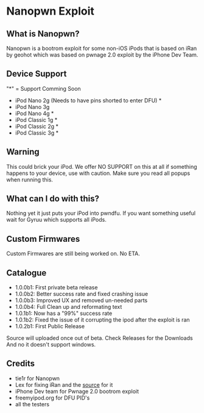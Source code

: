 # Nanopwn Exploit

## What is Nanopwn?
Nanopwn is a bootrom exploit for some non-iOS iPods that is based on iRan by geohot which was based on pwnage 2.0 exploit by the iPhone Dev Team. 

## Device Support
"*" = Support Comming Soon
- iPod Nano 2g (Needs to have pins shorted to enter DFU) *
- iPod Nano 3g 
- iPod Nano 4g *
- iPod Classic 1g *
- iPod Classic 2g *
- iPod Classic 3g *

## Warning
This could brick your iPod. We offer NO SUPPORT on this at all if something happens to your device, use with caution. Make  sure you read all popups when running this. 

## What can I do with this?
Nothing yet it just puts your iPod into pwndfu. If you want something useful wait for Gyruu which supports all iPods.

## Custom Firmwares
Custom Firmwares are still being worked on. No ETA.

## Catalogue
- 1.0.0b1: First private beta release 
- 1.0.0b2: Better success rate and fixed crashing issue 
- 1.0.0b3: Improved UX and removed un-needed parts
- 1.0.0b4: Full Clean up and reformating text
- 1.0.1b1: Now has a "99%" success rate
- 1.0.1b2: Fixed the issue of it corrupting the ipod after the exploit is ran
- 1.0.2b1: First Public Release


Source will uploaded once out of beta. Check Releases for the Downloads
And no it doesn't support windows.

## Credits
- tie1r for Nanopwn
- Lex for fixing iRan and the [source](http://lexploit.com/iran/) for it
- iPhone Dev team for Pwnage 2.0 bootrom exploit
- freemyipod.org for DFU PID's
- all the testers
